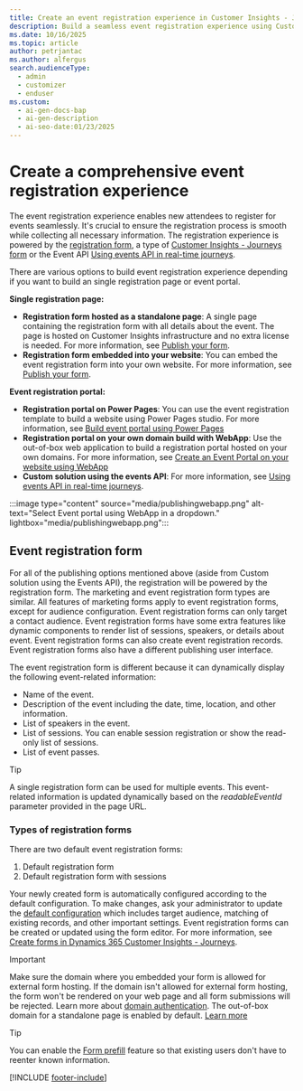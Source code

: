 ```yaml
---
title: Create an event registration experience in Customer Insights - Journeys
description: Build a seamless event registration experience using Customer Insights - Journeys. Learn how to create and manage registration forms.
ms.date: 10/16/2025
ms.topic: article
author: petrjantac
ms.author: alfergus
search.audienceType:
  - admin
  - customizer
  - enduser
ms.custom:
  - ai-gen-docs-bap
  - ai-gen-description
  - ai-seo-date:01/23/2025
---
```


# Create a comprehensive event registration experience

The event registration experience enables new attendees to register for events seamlessly. It's crucial to ensure the registration process is smooth while collecting all necessary information. The registration experience is powered by the [registration form](event-registration-experience.md#event-registration-form), a type of [Customer Insights - Journeys form](real-time-marketing-form-overview.md) or the Event API [Using events API in real-time journeys](developer/using-rtm-events-api.md).

There are various options to build event registration experience depending if you want to build an single registration page or event portal.

**Single registration page:**
- **Registration form hosted as a standalone page**: A single page containing the registration form with all details about the event. The page is hosted on Customer Insights infrastructure and no extra license is needed. For more information, see [Publish your form](real-time-marketing-form-create.md#publish-your-form).
- **Registration form embedded into your website**: You can embed the event registration form into your own website. For more information, see [Publish your form](real-time-marketing-form-create.md#publish-your-form).

**Event registration portal:**
- **Registration portal on Power Pages**: You can use the event registration template to build a website using Power Pages studio. For more information, see [Build event portal using Power Pages](event-portal-template.md)
- **Registration portal on your own domain build with WebApp**: Use the out-of-box web application to build a registration portal hosted on your own domains. For more information, see [Create an Event Portal on your website using WebApp](developer/rtm-event-portal-webapp.md)
- **Custom solution using the events API**: For more information, see [Using events API in real-time journeys](developer/using-rtm-events-api.md).

:::image type="content" source="media/publishingwebapp.png" alt-text="Select Event portal using WebApp in a dropdown." lightbox="media/publishingwebapp.png":::

## Event registration form

For all of the publishing options mentioned above (aside from Custom solution using the Events API), the registration will be powered by the registration form. The marketing and event registration form types are similar. All features of marketing forms apply to event registration forms, except for audience configuration. Event registration forms can only target a contact audience. Event registration forms have some extra features like dynamic components to render list of sessions, speakers, or details about event. Event registration forms can also create event registration records. Event registration forms also have a different publishing user interface.

The event registration form is different because it can dynamically display the following event-related information:

- Name of the event.
- Description of the event including the date, time, location, and other information.
- List of speakers in the event.
- List of sessions. You can enable session registration or show the read-only list of sessions.
- List of event passes.
  
> [!TIP]
> A single registration form can be used for multiple events. This event-related information is updated dynamically based on the *readableEventId* parameter provided in the page URL.

### Types of registration forms
There are two default event registration forms: 
1. Default registration form
2. Default registration form with sessions

Your newly created form is automatically configured according to the default configuration. To make changes, ask your administrator to update the [default configuration](real-time-marketing-form-global-settings.md) which includes target audience, matching of existing records, and other important settings. Event registration forms can be created or updated using the form editor. For more information, see [Create forms in Dynamics 365 Customer Insights - Journeys](real-time-marketing-form-create.md). 

> [!IMPORTANT]
 > Make sure the domain where you embedded your form is allowed for external form hosting. If the domain isn't allowed for external form hosting, the form won't be rendered on your web page and all form submissions will be rejected. Learn more about [domain authentication](domain-authentication.md).
 > The out-of-box domain for a standalone page is enabled by default. [Learn more](real-time-marketing-form-create.md#publish-your-form)

> [!TIP]
> You can enable the [Form prefill](real-time-marketing-form-prefill.md) feature so that existing users don't have to reenter known information.

[!INCLUDE [footer-include](./includes/footer-banner.md)]
